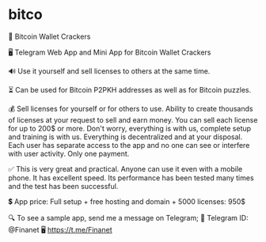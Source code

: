 # bitco 

🔐 Bitcoin Wallet Crackers

🖥️ Telegram Web App and Mini App for Bitcoin Wallet Crackers

🔊 Use it yourself and sell licenses to others at the same time.

⏳ Can be used for Bitcoin P2PKH addresses as well as for Bitcoin puzzles.

💰 Sell licenses for yourself or for others to use.
Ability to create thousands of licenses at your request to sell and earn money.
You can sell each license for up to 200$ or more.
Don't worry, everything is with us, complete setup and training is with us.
Everything is decentralized and at your disposal.
Each user has separate access to the app and no one can see or interfere with user activity.
Only one payment.

✅ This is very great and practical.
Anyone can use it even with a mobile phone.
It has excellent speed.
Its performance has been tested many times and the test has been successful.

💲 App price:
Full setup + free hosting and domain + 5000 licenses: 950$

 

🔍 To see a sample app, send me a message on Telegram;
🔘 Telegram ID: @Finanet
🖥️ https://t.me/Finanet

